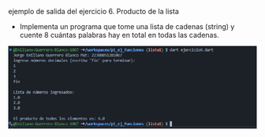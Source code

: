 
ejemplo de salida del ejercicio 6. Producto de la lista
- Implementa un programa que tome una lista de cadenas (string) y cuente 8 cuántas palabras hay en total en todas las cadenas.

![alt text](image-4.png)
